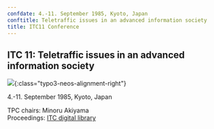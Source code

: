 ```yaml
---
confdate: 4.-11. September 1985, Kyoto, Japan
conftitle: Teletraffic issues in an advanced information society
title: ITC11 Conference
---
```


## ITC 11: Teletraffic issues in an advanced information society


![]({{site.baseurl}}/assets/Persistent/itc11-scanned-250x172.png){:class="typo3-neos-alignment-right"}

4.-11. September 1985, Kyoto, Japan

TPC chairs: Minoru Akiyama<br/>
Proceedings: [ITC digital library](/itc-library/itc11.html)

